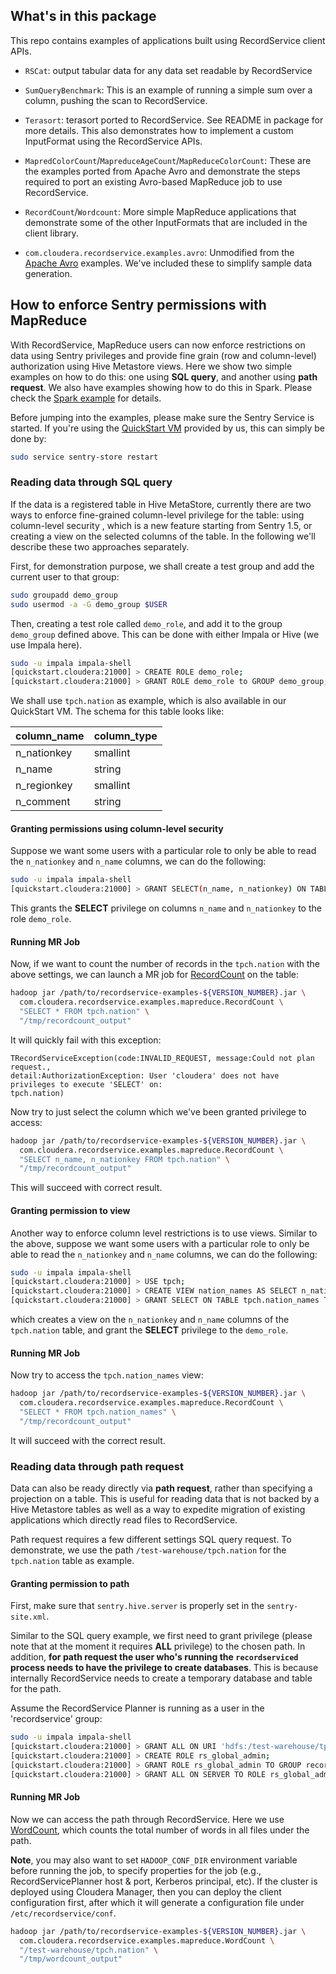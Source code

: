 ## What's in this package

This repo contains examples of applications built using RecordService client APIs.

- `RSCat`: output tabular data for any data set readable by RecordService

- `SumQueryBenchmark`: This is an example of running a simple sum over a column,
  pushing the scan to RecordService.

- `Terasort`: terasort ported to RecordService. See README in package for more
  details. This also demonstrates how to implement a custom InputFormat using
  the RecordService APIs.

- `MapredColorCount`/`MapreduceAgeCount`/`MapReduceColorCount`: These are the examples
  ported from Apache Avro and demonstrate the steps required to port an existing
  Avro-based MapReduce job to use RecordService.

- `RecordCount`/`Wordcount`: More simple MapReduce applications that demonstrate some
  of the other InputFormats that are included in the client library.

- `com.cloudera.recordservice.examples.avro`: Unmodified from the [Apache Avro](https://avro.apache.org/) examples.
  We've included these to simplify sample data generation.

## How to enforce Sentry permissions with MapReduce

With RecordService, MapReduce users can now enforce restrictions on data using Sentry
privileges and provide fine grain (row and column-level) authorization using Hive Metastore
views. Here we show two simple examples on how to do this: one using **SQL query**, and
another using **path request**. We also have examples showing how to do this in Spark. Please
check the [Spark example](../examples-spark/README.md#how-to-enforce-sentry-permissions-with-spark) for details.

Before jumping into the examples, please make sure the Sentry Service is started.
If you're using the [QuickStart VM](https://github.com/cloudera/recordservice-quickstart) provided
by us, this can simply be done by:

```bash
sudo service sentry-store restart
```

### Reading data through SQL query

If the data is a registered table in Hive MetaStore, currently there are two ways to enforce
fine-grained column-level privilege for the table: using column-level security
, which is a new feature starting from Sentry 1.5, or creating a view on the selected columns of the table.
In the following we'll describe these two approaches separately.

First, for demonstration purpose, we shall create a test group and add the current user to that group:

```bash
sudo groupadd demo_group
sudo usermod -a -G demo_group $USER
```

Then, creating a test role called `demo_role`, and add it to the group `demo_group` defined above.
This can be done with either Impala or Hive (we use Impala here).

```bash
sudo -u impala impala-shell
[quickstart.cloudera:21000] > CREATE ROLE demo_role;
[quickstart.cloudera:21000] > GRANT ROLE demo_role to GROUP demo_group;
```

We shall use `tpch.nation` as example, which is also available in our QuickStart VM.
The schema for this table looks like:

| column_name | column_type |
|-------------|-------------|
| n_nationkey | smallint    |
| n_name      | string      |
| n_regionkey | smallint    |
| n_comment   | string      |

#### Granting permissions using column-level security

Suppose we want some users with a particular role to only be able to read the
`n_nationkey` and `n_name` columns, we can do the following:

```bash
sudo -u impala impala-shell
[quickstart.cloudera:21000] > GRANT SELECT(n_name, n_nationkey) ON TABLE tpch.nation TO ROLE demo_role;
```

This grants the **SELECT** privilege on columns `n_name` and `n_nationkey` to the role `demo_role`.

#### Running MR Job

Now, if we want to count the number of records in the `tpch.nation` with the above settings,
we can launch a MR job for [RecordCount](src/main/java/com/cloudera/recordservice/examples/mapreduce/RecordCount.java) on the table:

```bash
hadoop jar /path/to/recordservice-examples-${VERSION_NUMBER}.jar \
  com.cloudera.recordservice.examples.mapreduce.RecordCount \
  "SELECT * FROM tpch.nation" \
  "/tmp/recordcount_output"
```

It will quickly fail with this exception:

```
TRecordServiceException(code:INVALID_REQUEST, message:Could not plan request.,
detail:AuthorizationException: User 'cloudera' does not have privileges to execute 'SELECT' on:
tpch.nation)
```

Now try to just select the column which we've been granted privilege to access:

```bash
hadoop jar /path/to/recordservice-examples-${VERSION_NUMBER}.jar \
  com.cloudera.recordservice.examples.mapreduce.RecordCount \
  "SELECT n_name, n_nationkey FROM tpch.nation" \
  "/tmp/recordcount_output"
```

This will succeed with correct result.

#### Granting permission to view

Another way to enforce column level restrictions is to use views. Similar to the above,
suppose we want some users with a particular role to only be able to read the
`n_nationkey` and `n_name` columns, we can do the following:

```bash
sudo -u impala impala-shell
[quickstart.cloudera:21000] > USE tpch;
[quickstart.cloudera:21000] > CREATE VIEW nation_names AS SELECT n_nationkey, n_name FROM tpch.nation;
[quickstart.cloudera:21000] > GRANT SELECT ON TABLE tpch.nation_names TO ROLE demo_role;
```

which creates a view on the `n_nationkey`
and `n_name` columns of the `tpch.nation` table, and grant the **SELECT** privilege to
the `demo_role`.

#### Running MR Job

Now try to access the `tpch.nation_names` view:

```bash
hadoop jar /path/to/recordservice-examples-${VERSION_NUMBER}.jar \
  com.cloudera.recordservice.examples.mapreduce.RecordCount \
  "SELECT * FROM tpch.nation_names" \
  "/tmp/recordcount_output"
```

It will succeed with the correct result.

### Reading data through path request

Data can also be ready directly via **path request**, rather than specifying a projection
on a table. This is useful for reading data that is not backed by a Hive Metastore tables
as well as a way to expedite migration of existing applications which directly read files
to RecordService.

Path request requires a few different settings SQL query request. To demonstrate, we use
the path ``/test-warehouse/tpch.nation`` for the `tpch.nation` table as example.

#### Granting permission to path

First, make sure that ``sentry.hive.server`` is properly set in the ``sentry-site.xml``.

Similar to the SQL query example, we first need to grant privilege (please note that at
the moment it requires **ALL** privilege) to the chosen path. In addition, **for path
request the user who's running the ``recordserviced`` process needs to have the privilege
to create databases**. This is because internally RecordService needs to create a
temporary database and table for the path.

Assume the RecordService Planner is running as a user in the 'recordservice' group:

```bash
sudo -u impala impala-shell
[quickstart.cloudera:21000] > GRANT ALL ON URI 'hdfs:/test-warehouse/tpch.nation' TO ROLE demo_role;
[quickstart.cloudera:21000] > CREATE ROLE rs_global_admin;
[quickstart.cloudera:21000] > GRANT ROLE rs_global_admin TO GROUP recordservice;
[quickstart.cloudera:21000] > GRANT ALL ON SERVER TO ROLE rs_global_admin;
```

#### Running MR Job

Now we can access the path through RecordService. Here we use
[WordCount](src/main/java/com/cloudera/recordservice/examples/mapreduce/WordCount.java),
which counts the total number of words in all files under the path.

**Note**, you may also want to set `HADOOP_CONF_DIR` environment variable before running
the job, to specify properties for the job (e.g., RecordServicePlanner host & port,
Kerberos principal, etc). If the cluster is deployed using Cloudera Manager, then you
can deploy the client configuration first, after which it will generate a configuration
file under `/etc/recordservice/conf`.

```bash
hadoop jar /path/to/recordservice-examples-${VERSION_NUMBER}.jar \
  com.cloudera.recordservice.examples.mapreduce.WordCount \
  "/test-warehouse/tpch.nation" \
  "/tmp/wordcount_output"
```

